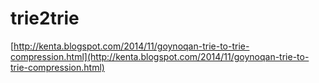 trie2trie
=========
[http://kenta.blogspot.com/2014/11/goynoqan-trie-to-trie-compression.html](http://kenta.blogspot.com/2014/11/goynoqan-trie-to-trie-compression.html)
